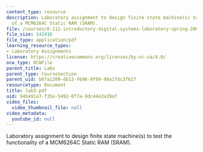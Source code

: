 ```yaml
---
content_type: resource
description: Laboratory assignment to design finite state machine(s) to test the functionality
  of a MCM6264C Static RAM (SRAM).
file: /courses/6-111-introductory-digital-systems-laboratory-spring-2006/94b491a7f35e54920f7a9dc44e3a39af_lab3.pdf
file_size: 142416
file_type: application/pdf
learning_resource_types:
- Laboratory Assignments
license: https://creativecommons.org/licenses/by-nc-sa/4.0/
ocw_type: OCWFile
parent_title: Labs
parent_type: CourseSection
parent_uid: b07a1209-db13-f696-9f99-98a17dc3f627
resourcetype: Document
title: lab3.pdf
uid: 94b491a7-f35e-5492-0f7a-9dc44e3a39af
video_files:
  video_thumbnail_file: null
video_metadata:
  youtube_id: null
---
```

Laboratory assignment to design finite state machine(s) to test the functionality of a MCM6264C Static RAM (SRAM).
